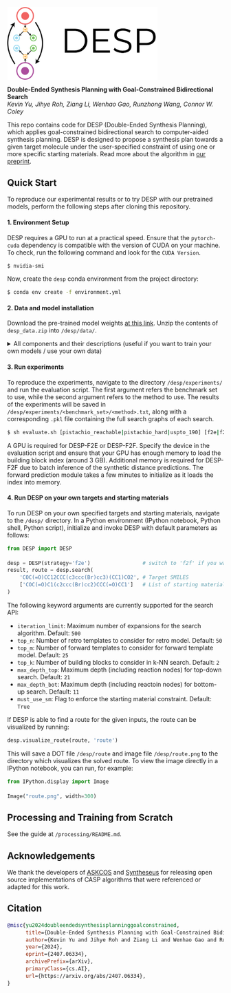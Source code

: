 <img align="center" src="DESP.png" width="350px" />

**Double-Ended Synthesis Planning with Goal-Constrained Bidirectional Search**\
_Kevin Yu, Jihye Roh, Ziang Li, Wenhao Gao, Runzhong Wang, Connor W. Coley_

This repo contains code for DESP (Double-Ended Synthesis Planning), which applies goal-constrained bidirectional search to computer-aided synthesis planning. DESP is designed to propose a synthesis plan towards a given target molecule under the user-specified constraint of using one or more specific starting materials. Read more about the algorithm in [our preprint](https://arxiv.org/abs/2407.06334).

## Quick Start

To reproduce our experimental results or to try DESP with our pretrained models, perform the following steps after cloning this repository.

#### 1. Environment Setup

DESP requires a GPU to run at a practical speed. Ensure that the `pytorch-cuda` dependency is compatible with the version of CUDA on your machine. To check, run the following command and look for the `CUDA Version`.
```bash
$ nvidia-smi
```

Now, create the `desp` conda environment from the project directory:
```bash
$ conda env create -f environment.yml
```

#### 2. Data and model installation

Download the pre-trained model weights [at this link](https://figshare.com/articles/preprint/25956076). Unzip the contents of `desp_data.zip` into `/desp/data/`. 

<details>
  <summary>All components and their descriptions (useful if you want to train your own models / use your own data)</summary>

  1. `building_blocks.npz` - Contains 256-bit Morgan fingerprints with radius 2 of each molecule in the building block catalog (eMolecules).
  2. `canon_building_block_mol2idx_no_isotope.json` - Corresponds to a dictionary indexed by the SMILES strings of each molecule in the building block catalog.
  3. `idx2template_fwd.json` - Maps one-hot encoded indices of each forward template to the SMARTS string of the template for the forward template model.
  4. `idx2template_retro.json` - Maps one-hot encoded indices of each retro template to the SMARTS string of the template for the one-step retrosynthesis model.
  5. `model_bb.pt` - Checkpoint of the building block model. Input dim: 6144. Output dim: 256.
  6. `model_fwd.pt` - Checkpoint of the forward template model. Input dim: 4096. Output dim: 196339.
  7. `model_retro.pt` - Checkpoint of the one-step retro model. Input dim: 2048. Output dim: 270794.
  8. `retro_value.pt` - Checkpoint of the Retro* value model. Input dim: 2048. Output dim: 1.
  9. `syn_dist.pt` - Checkpoint of the synthetic distance model. Input dim: 4096. Output dim: 1.
  10. `pistachio_hard_targets.txt` - Line-delimited text file of pairs of targets and their starting material for benchmarking on Pistachio Hard. (i.e. `('CCOc1cc(-c2ccc(F)cc2-c2nncn2C)cc(-c2nc3cc(CN[C@@H]4CCC[C@@H]4O)cc(OC)c3o2)n1', 'CCOC(=O)c1cc(F)ccc1Br')`)
  11. `pistachio_reachable_targets.txt` - Like above, but for the Pistachio Reachable test set.
  12. `uspto_190_targets.txt` - Like above, but for the USPTO-190 test set.
</details>

#### 3. Run experiments

To reproduce the experiments, navigate to the directory `/desp/experiments/` and run the evaluation script. The first argument refers the benchmark set to use, while the second argument refers to the method to use. The results of the experiments will be saved in `/desp/experiments/<benchmark_set>/<method>.txt`, along with a corresponding `.pkl` file containing the full search graphs of each search.
```bash
$ sh evaluate.sh [pistachio_reachable|pistachio_hard|uspto_190] [f2e|f2f|retro|retro_sd|random|bfs]
```
A GPU is required for DESP-F2E or DESP-F2F. Specify the device in the evaluation script and ensure that your GPU has enough memory to load the building block index (around 3 GB). Additional memory is required for DESP-F2F due to batch inference of the synthetic distance predictions. The forward prediction module takes a few minutes to initialize as it loads the index into memory.

#### 4. Run DESP on your own targets and starting materials

To run DESP on your own specified targets and starting materials, navigate to the `/desp/` directory. In a Python environment (IPython notebook, Python shell, Python script), initialize and invoke DESP with default parameters as follows:
```Python
from DESP import DESP

desp = DESP(strategy='f2e')                 # switch to 'f2f' if you want to try F2F
result, route = desp.search(
    'COC(=O)CC12CCC(c3ccc(Br)cc3)(CC1)CO2', # Target SMILES
    ['COC(=O)C1(c2ccc(Br)cc2)CCC(=O)CC1']   # List of starting materials SMILES
)
```
The following keyword arguments are currently supported for the search API:
- `iteration_limit`: Maximum number of expansions for the search algorithm. Default: `500`
- `top_n`: Number of retro templates to consider for retro model. Default: `50`
- `top_m`: Number of forward templates to consider for forward template model. Default: `25`
- `top_k`: Number of building blocks to consider in k-NN search. Default: `2`
- `max_depth_top`: Maximum depth (including reaction nodes) for top-down search. Default: `21`
- `max_depth_bot`: Maximum depth (including reactoin nodes) for bottom-up search. Default: `11`
- `must_use_sm`: Flag to enforce the starting material constraint. Default: `True`

If DESP is able to find a route for the given inputs, the route can be visualized by running:
```Python
desp.visualize_route(route, 'route')
```
This will save a DOT file `/desp/route` and image file `/desp/route.png` to the directory which visualizes the solved route. To view the image directly in a IPython notebook, you can run, for example:
```Python
from IPython.display import Image

Image("route.png", width=300)
```

## Processing and Training from Scratch

See the guide at `/processing/README.md`.

## Acknowledgements

We thank the developers of [ASKCOS](https://gitlab.com/mlpds_mit/askcosv2/) and [Syntheseus](https://github.com/microsoft/syntheseus/) for releasing open source implementations of CASP algorithms that were referenced or adapted for this work.

## Citation

```bibtex
@misc{yu2024doubleendedsynthesisplanninggoalconstrained,
      title={Double-Ended Synthesis Planning with Goal-Constrained Bidirectional Search}, 
      author={Kevin Yu and Jihye Roh and Ziang Li and Wenhao Gao and Runzhong Wang and Connor W. Coley},
      year={2024},
      eprint={2407.06334},
      archivePrefix={arXiv},
      primaryClass={cs.AI},
      url={https://arxiv.org/abs/2407.06334}, 
}
```